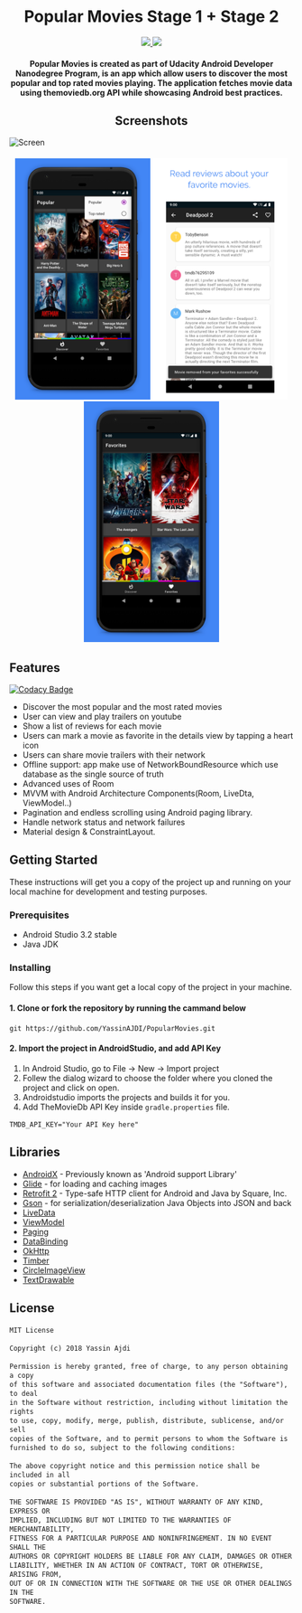<h1 align="center">Popular Movies Stage 1 + Stage 2</h1>
<p align="center">
<a href="./LICENSE">
	<img src="https://img.shields.io/github/license/mashape/apistatus.svg" />
</a>
	<a class="badge-align" href="https://www.codacy.com/app/YassinAJDI/PopularMovies?utm_source=github.com&amp;utm_medium=referral&amp;utm_content=YassinAJDI/PopularMovies&amp;utm_campaign=Badge_Grade"><img src="https://api.codacy.com/project/badge/Grade/7ead85c7910f423d9ecea73041b8dbcf"/></a>
</p>
<h4 align="center">
Popular Movies is created as part of Udacity Android Developer Nanodegree Program, is an app which allow users to discover the most popular and top rated movies playing. The application fetches movie data using themoviedb.org API while showcasing Android best practices.
</h4>

<h2 align="center">Screenshots</h2>

![Screen](https://raw.githubusercontent.com/YassinAJDI/PopularMovies/master/screenshots/mockup.png)
<h4 align="center">
<img src="screenshots/Phone%20Screenshot%201.jpg" width=240>
<img src="screenshots/Phone%20Screenshot%202.jpg" width=240>
<img src="screenshots/Phone%20Screenshot%203.jpg" width=240>
</h4>

## Features

[![Codacy Badge](https://api.codacy.com/project/badge/Grade/e971178486ca47e695b2a1878be703df)](https://app.codacy.com/app/YassinAJDI/PopularMovies?utm_source=github.com&utm_medium=referral&utm_content=YassinAJDI/PopularMovies&utm_campaign=Badge_Grade_Dashboard)

*   Discover the most popular and the most rated movies
*   User can view and play trailers on youtube 
*   Show a list of reviews for each movie
*   Users can mark a movie as favorite in the details view by tapping a heart icon 
*   Users can share movie trailers with their network
*   Offline support: app make use of NetworkBoundResource which use database as the single source of truth
*   Advanced uses of Room
*   MVVM with Android Architecture Components(Room, LiveDta, ViewModel..)
*   Pagination and endless scrolling using Android paging library.
*   Handle network status and network failures
*   Material design & ConstraintLayout.

## Getting Started
These instructions will get you a copy of the project up and running on your local machine for development and testing purposes.

### Prerequisites
*   Android Studio 3.2 stable
*   Java JDK

### Installing
Follow this steps if you want get a local copy of the project in your machine.

#### 1. Clone or fork the repository by running the cammand below	
```
git https://github.com/YassinAJDI/PopularMovies.git
```

#### 2. Import the project in AndroidStudio, and add API Key
1.  In Android Studio, go to File -> New -> Import project
2.  Follew the dialog wizard to choose the folder where you cloned the project and click on open.
3.  Androidstudio imports the projects and builds it for you.
4.  Add TheMovieDb API Key inside `gradle.properties` file.

```
TMDB_API_KEY="Your API Key here"
```

## Libraries
*   [AndroidX](https://developer.android.com/jetpack/androidx/) - Previously known as 'Android support Library'
*   [Glide](https://github.com/bumptech/glide) - for loading and caching images 
*   [Retrofit 2](https://github.com/square/retrofit) - Type-safe HTTP client for Android and Java by Square, Inc. 
*   [Gson](https://github.com/google/gson) - for serialization/deserialization Java Objects into JSON and back
*   [LiveData](https://developer.android.com/topic/libraries/architecture/livedata)
*   [ViewModel](https://developer.android.com/topic/libraries/architecture/viewmodel)
*   [Paging](https://developer.android.com/topic/libraries/architecture/paging/)
*   [DataBinding](https://developer.android.com/topic/libraries/data-binding/)
*   [OkHttp](https://github.com/square/okhttp)
*   [Timber](https://github.com/JakeWharton/timber)
*   [CircleImageView](https://github.com/hdodenhof/CircleImageView)
*   [TextDrawable](https://github.com/amulyakhare/TextDrawable)

## License
```
MIT License

Copyright (c) 2018 Yassin Ajdi

Permission is hereby granted, free of charge, to any person obtaining a copy
of this software and associated documentation files (the "Software"), to deal
in the Software without restriction, including without limitation the rights
to use, copy, modify, merge, publish, distribute, sublicense, and/or sell
copies of the Software, and to permit persons to whom the Software is
furnished to do so, subject to the following conditions:

The above copyright notice and this permission notice shall be included in all
copies or substantial portions of the Software.

THE SOFTWARE IS PROVIDED "AS IS", WITHOUT WARRANTY OF ANY KIND, EXPRESS OR
IMPLIED, INCLUDING BUT NOT LIMITED TO THE WARRANTIES OF MERCHANTABILITY,
FITNESS FOR A PARTICULAR PURPOSE AND NONINFRINGEMENT. IN NO EVENT SHALL THE
AUTHORS OR COPYRIGHT HOLDERS BE LIABLE FOR ANY CLAIM, DAMAGES OR OTHER
LIABILITY, WHETHER IN AN ACTION OF CONTRACT, TORT OR OTHERWISE, ARISING FROM,
OUT OF OR IN CONNECTION WITH THE SOFTWARE OR THE USE OR OTHER DEALINGS IN THE
SOFTWARE.
```

